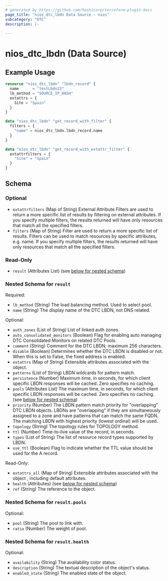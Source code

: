 ```yaml
---
# generated by https://github.com/hashicorp/terraform-plugin-docs
page_title: "nios_dtc_lbdn Data Source - nios"
subcategory: "DTC"
description: |-
  
---
```


# nios_dtc_lbdn (Data Source)



## Example Usage

```terraform
resource "nios_dtc_lbdn" "lbdn_record" {
  name      = "testLbdn22"
  lb_method = "SOURCE_IP_HASH"
  extattrs = {
    Site = "Spain"
  }
}

data "nios_dtc_lbdn" "get_record_with_filter" {
  filters = {
    "name" = nios_dtc_lbdn.lbdn_record.name
  }
}

data "nios_dtc_lbdn" "get_record_with_extattr_filter" {
  extattrfilters = {
    "Site" = "Spain"
  }
}

```



<!-- schema generated by tfplugindocs -->
## Schema

### Optional

- `extattrfilters` (Map of String) External Attribute Filters are used to return a more specific list of results by filtering on external attributes. If you specify multiple filters, the results returned will have only resources that match all the specified filters.
- `filters` (Map of String) Filter are used to return a more specific list of results. Filters can be used to match resources by specific attributes, e.g. name. If you specify multiple filters, the results returned will have only resources that match all the specified filters.

### Read-Only

- `result` (Attributes List) (see [below for nested schema](#nestedatt--result))

<a id="nestedatt--result"></a>
### Nested Schema for `result`

Required:

- `lb_method` (String) The load balancing method. Used to select pool.
- `name` (String) The display name of the DTC LBDN, not DNS related.

Optional:

- `auth_zones` (List of String) List of linked auth zones.
- `auto_consolidated_monitors` (Boolean) Flag for enabling auto managing DTC Consolidated Monitors on related DTC Pools.
- `comment` (String) Comment for the DTC LBDN; maximum 256 characters.
- `disable` (Boolean) Determines whether the DTC LBDN is disabled or not. When this is set to False, the fixed address is enabled.
- `extattrs` (Map of String) Extensible attributes associated with the object.
- `patterns` (List of String) LBDN wildcards for pattern match.
- `persistence` (Number) Maximum time, in seconds, for which client specific LBDN responses will be cached. Zero specifies no caching.
- `pools` (Attributes List) The maximum time, in seconds, for which client specific LBDN responses will be cached. Zero specifies no caching. (see [below for nested schema](#nestedatt--result--pools))
- `priority` (Number) The LBDN pattern match priority for "overlapping" DTC LBDN objects. LBDNs are "overlapping" if they are simultaneously assigned to a zone and have patterns that can match the same FQDN. The matching LBDN with highest priority (lowest ordinal) will be used.
- `topology` (String) The topology rules for TOPOLOGY method.
- `ttl` (Number) Time-to-live value of the record, in seconds.
- `types` (List of String) The list of resource record types supported by LBDN.
- `use_ttl` (Boolean) Flag to indicate whether the TTL value should be used for the A record.

Read-Only:

- `extattrs_all` (Map of String) Extensible attributes associated with the object , including default attributes.
- `health` (Attributes) (see [below for nested schema](#nestedatt--result--health))
- `ref` (String) The reference to the object.

<a id="nestedatt--result--pools"></a>
### Nested Schema for `result.pools`

Optional:

- `pool` (String) The pool to link with.
- `ratio` (Number) The weight of pool.


<a id="nestedatt--result--health"></a>
### Nested Schema for `result.health`

Optional:

- `availability` (String) The availability color status.
- `description` (String) The textual description of the object's status.
- `enabled_state` (String) The enabled state of the object.
